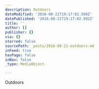 ```yaml
---
description: Outdoors
dateModified: '2016-08-21T19:17:02.500Z'
datePublished: '2016-08-21T19:17:02.992Z'
title: ''
author: []
publisher: {}
via: {}
starred: false
sourcePath: _posts/2016-08-21-outdoors.md
inFeed: true
hasPage: false
inNav: false
_type: MediaObject

---
```

Outdoors